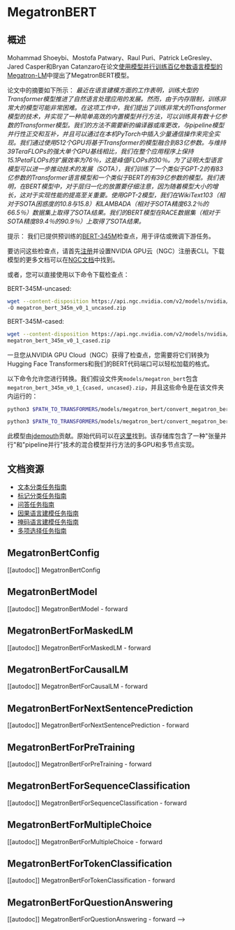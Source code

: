 <!--
版权所有 (c) 2021 NVIDIA公司和HuggingFace团队。保留所有权利。

根据Apache许可证第2.0版（“许可证”），除非符合许可证的要求，
否则不得使用此文件。您可以在下面网址获取许可证的副本：

http://www.apache.org/licenses/LICENSE-2.0

除非适用法律要求或书面同意，根据许可证发布的软件是基于
“按原样”提供的，“没有任何担保或条件”，不论是明示或暗示的。
有关许可证的详细信息，请参阅许可证下的规定。

⚠️请注意，此文件是Markdown格式，但包含我们文档生成器的特定语法（类似于MDX），可能在您的Markdown查看器中无法正确渲染。

-->

# MegatronBERT

## 概述

Mohammad Shoeybi、Mostofa Patwary、Raul Puri、Patrick LeGresley、Jared Casper和Bryan Catanzaro在论文[使用模型并行训练百亿参数语言模型的Megatron-LM](https://arxiv.org/abs/1909.08053)中提出了MegatronBERT模型。

论文中的摘要如下所示：
*最近在语言建模方面的工作表明，训练大型的Transformer模型推进了自然语言处理应用的发展。然而，由于内存限制，训练非常大的模型可能非常困难。在这项工作中，我们提出了训练非常大的Transformer模型的技术，并实现了一种简单高效的内置模型并行方法，可以训练具有数十亿参数的Transformer模型。我们的方法不需要新的编译器或库更改，与pipeline模型并行性正交和互补，并且可以通过在本机PyTorch中插入少量通信操作来完全实现。我们通过使用512个GPU将基于Transformer的模型融合到83亿参数。与维持39TeraFLOPs的强大单个GPU基线相比，我们在整个应用程序上保持15.1PetaFLOPs的扩展效率为76％，这是峰值FLOPs的30％。为了证明大型语言模型可以进一步推动技术的发展（SOTA），我们训练了一个类似于GPT-2的有83亿参数的Transformer语言模型和一个类似于BERT的有39亿参数的模型。我们表明，在BERT模型中，对于层归一化的放置要仔细注意，因为随着模型大小的增长，这对于实现性能的提高至关重要。使用GPT-2模型，我们在WikiText103（相对于SOTA困惑度的10.8与15.8）和LAMBADA（相对于SOTA精度63.2％的66.5％）数据集上取得了SOTA结果。我们的BERT模型在RACE数据集（相对于SOTA精度89.4％的90.9％）上取得了SOTA结果。*

提示：
我们已提供预训练的[BERT-345M](https://ngc.nvidia.com/catalog/models/nvidia:megatron_bert_345m)检查点，用于评估或微调下游任务。

要访问这些检查点，请首先[注册](https://ngc.nvidia.com/signup)并设置NVIDIA GPU云（NGC）注册表CLI。下载模型的更多文档可以在[NGC文档](https://docs.nvidia.com/dgx/ngc-registry-cli-user-guide/index.html#topic_6_4_1)中找到。

或者，您可以直接使用以下命令下载检查点：

BERT-345M-uncased:

```bash
wget --content-disposition https://api.ngc.nvidia.com/v2/models/nvidia/megatron_bert_345m/versions/v0.1_uncased/zip
-O megatron_bert_345m_v0_1_uncased.zip
```

BERT-345M-cased:

```bash
wget --content-disposition https://api.ngc.nvidia.com/v2/models/nvidia/megatron_bert_345m/versions/v0.1_cased/zip -O
megatron_bert_345m_v0_1_cased.zip
```

一旦您从NVIDIA GPU Cloud（NGC）获得了检查点，您需要将它们转换为Hugging Face Transformers和我们的BERT代码端口可以轻松加载的格式。

以下命令允许您进行转换。我们假设文件夹`models/megatron_bert`包含`megatron_bert_345m_v0_1_{cased, uncased}.zip`，并且这些命令是在该文件夹内运行的：

```bash
python3 $PATH_TO_TRANSFORMERS/models/megatron_bert/convert_megatron_bert_checkpoint.py megatron_bert_345m_v0_1_uncased.zip
```

```bash
python3 $PATH_TO_TRANSFORMERS/models/megatron_bert/convert_megatron_bert_checkpoint.py megatron_bert_345m_v0_1_cased.zip
```

此模型由[jdemouth](https://huggingface.co/jdemouth)贡献。原始代码可以在[这里](https://github.com/NVIDIA/Megatron-LM)找到。该存储库包含了一种"张量并行"和"pipeline并行"技术的混合模型并行方法的多GPU和多节点实现。

## 文档资源

- [文本分类任务指南](../tasks/sequence_classification)
- [标记分类任务指南](../tasks/token_classification)
- [问答任务指南](../tasks/question_answering)
- [因果语言建模任务指南](../tasks/language_modeling)
- [掩码语言建模任务指南](../tasks/masked_language_modeling)
- [多项选择任务指南](../tasks/multiple_choice)

## MegatronBertConfig

[[autodoc]] MegatronBertConfig

## MegatronBertModel

[[autodoc]] MegatronBertModel
    - forward

## MegatronBertForMaskedLM

[[autodoc]] MegatronBertForMaskedLM
    - forward

## MegatronBertForCausalLM

[[autodoc]] MegatronBertForCausalLM
    - forward

## MegatronBertForNextSentencePrediction

[[autodoc]] MegatronBertForNextSentencePrediction
    - forward

## MegatronBertForPreTraining

[[autodoc]] MegatronBertForPreTraining
    - forward

## MegatronBertForSequenceClassification

[[autodoc]] MegatronBertForSequenceClassification
    - forward

## MegatronBertForMultipleChoice

[[autodoc]] MegatronBertForMultipleChoice
    - forward

## MegatronBertForTokenClassification

[[autodoc]] MegatronBertForTokenClassification
    - forward

## MegatronBertForQuestionAnswering

[[autodoc]] MegatronBertForQuestionAnswering
    - forward
-->